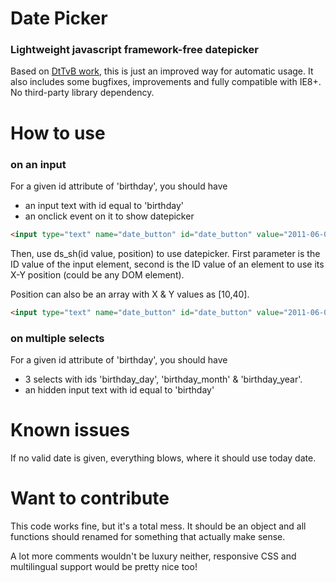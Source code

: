 # Date Picker
### Lightweight javascript framework-free datepicker

Based on [DtTvB work](http://javascriptkit.com/script/script2/dyndateselector.shtml), this is just an improved way for automatic usage.
It also includes some bugfixes, improvements and fully compatible with IE8+. 
No third-party library dependency.

# How to use
### on an input
For a given id attribute of 'birthday', you should have
- an input text with id equal to 'birthday'
- an onclick event on it to show datepicker 

```html
<input type="text" name="date_button" id="date_button" value="2011-06-02" onclick="ds_sh('date_button','date_button')">
```

Then, use ds_sh(id value, position) to use datepicker. 
First parameter is the ID value of the input element, second is the ID value of an element to use its X-Y position (could be any DOM element). 

Position can also be an array with X & Y values as [10,40].

```html
<input type="text" name="date_button" id="date_button" value="2011-06-02" onclick="ds_sh('date_button', [10,40])">
```


### on multiple selects
For a given id attribute of 'birthday', you should have
- 3 selects with ids 'birthday_day', 'birthday_month' & 'birthday_year'.
- an hidden input text with id equal to 'birthday'

# Known issues
If no valid date is given, everything blows, where it should use today date.

# Want to contribute
This code works fine, but it's a total mess. It should be an object and all functions should renamed for something that actually make sense. 

A lot more comments wouldn't be luxury neither, responsive CSS and multilingual support would be pretty nice too!